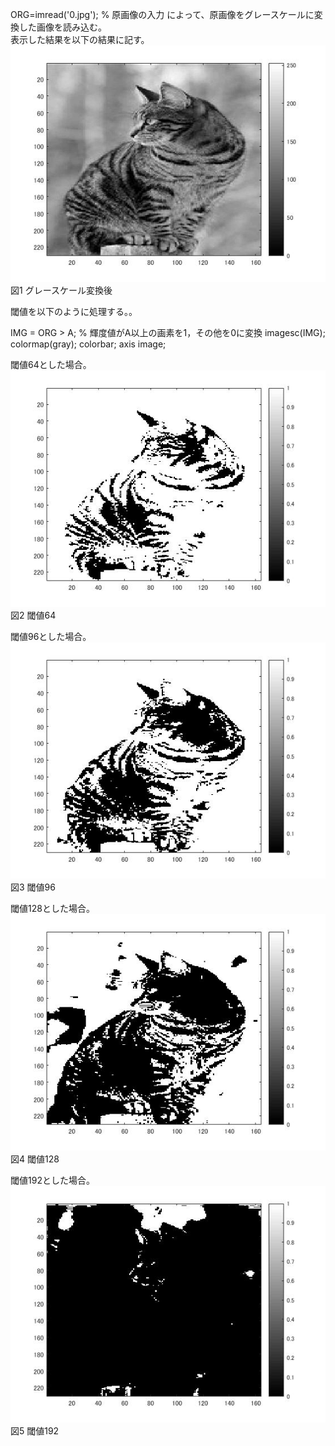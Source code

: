 ORG=imread('0.jpg'); % 原画像の入力
によって、原画像をグレースケールに変換した画像を読み込む。  
表示した結果を以下の結果に記す。  
![画像](https://github.com/ariga11029/lecture_image_processing/blob/master/image/3-1.jpg?raw=true)
図1 グレースケール変換後

閾値を以下のように処理する。。

IMG = ORG > A; % 輝度値がA以上の画素を1，その他を0に変換
imagesc(IMG); colormap(gray); colorbar;  axis image; 

閾値64とした場合。  
![画像](https://github.com/ariga11029/lecture_image_processing/blob/master/image/3-2.jpg?raw=true)
図2 閾値64

閾値96とした場合。  
![画像](https://github.com/ariga11029/lecture_image_processing/blob/master/image/3-3.jpg?raw=true)
図3 閾値96

閾値128とした場合。  
![画像](https://github.com/ariga11029/lecture_image_processing/blob/master/image/3-4.jpg?raw=true)
図4 閾値128

閾値192とした場合。  
![画像](https://github.com/ariga11029/lecture_image_processing/blob/master/image/3-5.jpg?raw=true)
図5 閾値192
